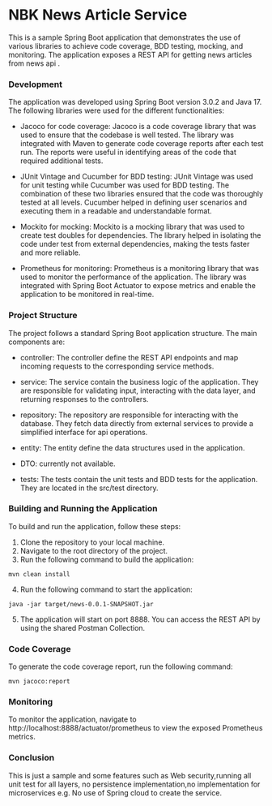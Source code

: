 # NBK News Article Service

This is a sample Spring Boot application that demonstrates the use of various libraries to achieve code coverage, BDD
testing, mocking, and monitoring. The application exposes a REST API for getting news articles from news api .

### Development

The application was developed using Spring Boot version 3.0.2 and Java 17. The following libraries were used for the
different functionalities:

* Jacoco for code coverage: Jacoco is a code coverage library that was used to ensure that the codebase is well tested.
  The library was integrated with Maven to generate code coverage reports after each test run. The reports were useful
  in identifying areas of the code that required additional tests.

* JUnit Vintage and Cucumber for BDD testing: JUnit Vintage was used for unit testing while Cucumber was used for BDD
  testing. The combination of these two libraries ensured that the code was thoroughly tested at all levels. Cucumber
  helped in defining user scenarios and executing them in a readable and understandable format.

* Mockito for mocking: Mockito is a mocking library that was used to create test doubles for dependencies. The library
  helped in isolating the code under test from external dependencies, making the tests faster and more reliable.

* Prometheus for monitoring: Prometheus is a monitoring library that was used to monitor the performance of the
  application. The library was integrated with Spring Boot Actuator to expose metrics and enable the application to be
  monitored in real-time.

### Project Structure

The project follows a standard Spring Boot application structure. The main components are:

* controller: The controller define the REST API endpoints and map incoming requests to the corresponding service
  methods.

* service: The service contain the business logic of the application. They are responsible for validating input,
  interacting with the data layer, and returning responses to the controllers.

* repository: The repository are responsible for interacting with the database. They fetch data directly from external
  services to provide a simplified interface for api operations.

* entity: The entity define the data structures used in the application.

* DTO: currently not available.

* tests: The tests contain the unit tests and BDD tests for the application. They are located in the src/test directory.

### Building and Running the Application

To build and run the application, follow these steps:

1. Clone the repository to your local machine.
2. Navigate to the root directory of the project.
3. Run the following command to build the application:
```
mvn clean install
```
4. Run the following command to start the application:

```
java -jar target/news-0.0.1-SNAPSHOT.jar
```
5. The application will start on port 8888. You can access the REST API by using the shared Postman Collection.

### Code Coverage

To generate the code coverage report, run the following command:

```
mvn jacoco:report
```

### Monitoring

To monitor the application, navigate to http://localhost:8888/actuator/prometheus to view the exposed Prometheus
metrics.

### Conclusion

This is just a sample and some features such as Web security,running all unit test for all layers, no persistence
implementation,no implementation for microservices e.g. No use of Spring cloud to create the service.